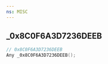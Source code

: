 ```yaml
---
ns: MISC
---
```

## _0x8C0F6A3D7236DEEB

```c
// 0x8C0F6A3D7236DEEB
Any _0x8C0F6A3D7236DEEB();
```

